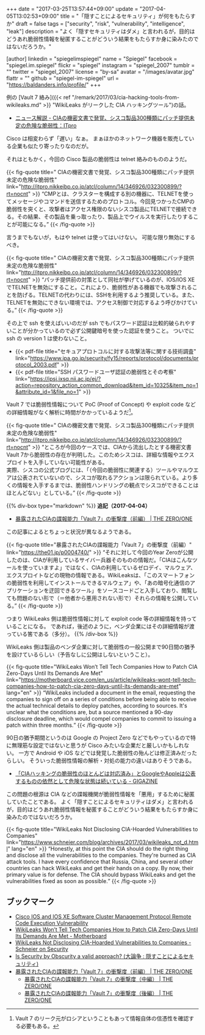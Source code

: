 +++
date = "2017-03-25T13:57:44+09:00"
update = "2017-04-05T13:02:53+09:00"
title = "「隠すことによるセキュリティ」が何をもたらすか"
draft = false
tags = ["security", "risk", "vulnerability", "intelligence", "leak"]
description = "よく「隠すセキュリティはダメ」と言われるが，目的はどうあれ脆弱性情報を秘匿することがどういう結果をもたらすか身に染みたのではないだろうか。"

[author]
  linkedin = "spiegelimspiegel"
  name = "Spiegel"
  facebook = "spiegel.im.spiegel"
  flickr = "spiegel"
  instagram = "spiegel_2007"
  tumblr = ""
  twitter = "spiegel_2007"
  license = "by-sa"
  avatar = "/images/avatar.jpg"
  flattr = ""
  github = "spiegel-im-spiegel"
  url = "https://baldanders.info/profile/"
+++

例の [Vault 7 絡み]({{< ref "/remark/2017/03/cia-hacking-tools-from-wikileaks.md" >}} "WikiLeaks がリークした CIA ハッキングツール")の話。

- [ニュース解説 - CIAの機密文書で発覚、シスコ製品300種類にパッチ提供未定の危険な脆弱性：ITpro](http://itpro.nikkeibp.co.jp/atcl/column/14/346926/032300899/?rt=nocnt)

Cisco は相変わらず「遅い」なぁ。
まぁほかのネットワーク機器を販売している企業も似たり寄ったりなのだが。

それはともかく，今回の Cisco 製品の脆弱性は telnet 絡みのもののようだ。

{{< fig-quote title=" CIAの機密文書で発覚、シスコ製品300種類にパッチ提供未定の危険な脆弱性" link="http://itpro.nikkeibp.co.jp/atcl/column/14/346926/032300899/?rt=nocnt" >}}
<q>CMPとは、クラスターを構成する別の機器に、TELNETを使ってメッセージやコマンドを送信するためのプロトコル。今回見つかったCMPの脆弱性を突くと、攻撃者はアクセス権限のないシスコ製品にTELNETで接続できる。その結果、その製品を乗っ取ったり、製品上でウイルスを実行したりすることが可能になる。</q>
{{< /fig-quote >}}

言うまでもないが，もはや telnet は使ってはいけない。
可能な限り無効にするべき。

{{< fig-quote title=" CIAの機密文書で発覚、シスコ製品300種類にパッチ提供未定の危険な脆弱性" link="http://itpro.nikkeibp.co.jp/atcl/column/14/346926/032300899/?rt=nocnt" >}}
<q>パッチ提供前の対策として同社が挙げているのが、IOS/IOS XEでTELNETを無効にすること。これにより、脆弱性がある機器でも攻撃されることを防げる。TELNETの代わりには、SSHを利用するよう推奨している。また、TELNETを無効にできない環境では、アクセス制御で対応するよう呼びかけている。</q>
{{< /fig-quote >}}

その上で ssh を使えばいいのだが ssh でもパスワード認証は比較的破られやすいことが分かっているので必ず公開鍵暗号を使った認証を使うこと。
ついでに ssh の version 1 は使わないこと。

- {{< pdf-file title="セキュアプロトコルに対する攻撃法等に関する技術調査" link="https://www.ipa.go.jp/security/fy15/reports/protocol/documents/protocol_2003.pdf" >}}
- {{< pdf-file title="SSH パスワードユーザ認証の脆弱性とその考察" link="https://ipsj.ixsq.nii.ac.jp/ej/?action=repository_action_common_download&item_id=10325&item_no=1&attribute_id=1&file_no=1" >}}

Vault 7 では脆弱性情報について PoC (Proof of Concept) や exploit code などの詳細情報がなく解析に時間がかかっているようだ[^r1]。

[^r1]: Vault 7 のリーク元がロシアということもあって情報自体の信憑性を確認する必要もある。

{{< fig-quote title=" CIAの機密文書で発覚、シスコ製品300種類にパッチ提供未定の危険な脆弱性" link="http://itpro.nikkeibp.co.jp/atcl/column/14/346926/032300899/?rt=nocnt" >}}
<q>ところが今回のケースでは、CIAから流出したとする機密文書Vault 7から脆弱性の存在が判明した。このためシスコは、詳細な情報やエクスプロイトを入手していない可能性がある。<br>
実際、シスコの公式ブログには、「（今回の脆弱性に関連する）ツールやマルウエアは公表されていないので、シスコが取れるアクションは限られている。より多くの情報を入手するまでは、脆弱性ハンドリングの観点でシスコができることはほとんどない」としている。</q>
{{< /fig-quote >}}

{{% div-box type="markdown" %}}
**追記（2017-04-04）**

- [暴露されたCIAの諜報能力「Vault 7」の衝撃度（前編） | THE ZERO/ONE](https://the01.jp/p0004740/)

この記事によるとちょっと状況が異なるようである。

{{< fig-quote title="暴露されたCIAの諜報能力「Vault 7」の衝撃度（前編）" link="https://the01.jp/p0004740/" >}}
<q>それに対して今回のYear Zeroが公開したのは、CIAが利用しているサイバー兵器そのものの情報だ。「CIAはこんなツールを使っていますよ」ではなく、CIAの利用しているゼロデイ、マルウェア、エクスプロイトなどの現物の情報である。WikiLeaksは、「このスマートフォンの脆弱性を利用してインストールできるマルウェア」や、「あの暗号化通信のアプリケーションを迂回できるツール」をソースコードごと入手しており、閲覧しても問題のない形で（＝他者から悪用されない形で）それらの情報を公開している。</q>
{{< /fig-quote >}}

つまり WikiLeaks 側は脆弱性情報に対して exploit code 等の詳細情報を持っていることになる。
であれば，後述のように，ベンダ企業にはその詳細情報が渡っている筈である（多分）。
{{% /div-box %}}

WikiLeaks 側は製品のベンダ企業に対して脆弱性の一般公開まで90日間の猶予を設けているらしい（予告なしに公開はしないということ）。

{{< fig-quote title="WikiLeaks Won’t Tell Tech Companies How to Patch CIA Zero-Days Until Its Demands Are Met" link="https://motherboard.vice.com/en_us/article/wikileaks-wont-tell-tech-companies-how-to-patch-cia-zero-days-until-its-demands-are-met" lang="en" >}}
<q>WikiLeaks included a document in the email, requesting the companies to sign off on a series of conditions before being able to receive the actual technical details to deploy patches, according to sources. It's unclear what the conditions are, but a source mentioned a 90-day disclosure deadline, which would compel companies to commit to issuing a patch within three months.</q>
{{< /fig-quote >}}

90日の猶予期間というのは Google の Project Zero などでもやっているので特に無理筋な設定ではないと思うが Cisco みたいな企業だと厳しいかもしれない。
一方で Android や iOS などでは発覚した脆弱性の殆んどは修正済みだったらしい。
そういった脆弱性情報の解析・対処の能力の違いはありそうである。

- [「CIAハッキングの脆弱性のほとんどは対応済み」とGoogleやAppleは公表するものの依然として危険な状態は続いている - GIGAZINE](http://gigazine.net/news/20170310-apple-google-treat-cia-hucking/)

この問題の根源は CIA などの諜報機関が脆弱性情報を「悪用」するために秘匿していたことである。
よく「隠すことによるセキュリティはダメ」と言われるが，目的はどうあれ脆弱性情報を秘匿することがどういう結果をもたらすか身に染みたのではないだろうか。

{{< fig-quote title="WikiLeaks Not Disclosing CIA-Hoarded Vulnerabilities to Companies" link="https://www.schneier.com/blog/archives/2017/03/wikileaks_not_d.html" lang="en" >}}
<q>Honestly, at this point the CIA should do the right thing and disclose all the vulnerabilities to the companies. They're burned as CIA attack tools. I have every confidence that Russia, China, and several other countries can hack WikiLeaks and get their hands on a copy. By now, their primary value is for defense. The CIA should bypass WikiLeaks and get the vulnerabilities fixed as soon as possible.</q>
{{< /fig-quote >}}

## ブックマーク

- [Cisco IOS and IOS XE Software Cluster Management Protocol Remote Code Execution Vulnerability](https://tools.cisco.com/security/center/content/CiscoSecurityAdvisory/cisco-sa-20170317-cmp)
- [WikiLeaks Won’t Tell Tech Companies How to Patch CIA Zero-Days Until Its Demands Are Met - Motherboard](https://motherboard.vice.com/en_us/article/wikileaks-wont-tell-tech-companies-how-to-patch-cia-zero-days-until-its-demands-are-met)
- [WikiLeaks Not Disclosing CIA-Hoarded Vulnerabilities to Companies - Schneier on Security](https://www.schneier.com/blog/archives/2017/03/wikileaks_not_d.html)
- [Is Security by Obscurity a valid approach? (大論争 : 隠すことによるセキュリティ)](https://technet.microsoft.com/ja-jp/library/2008.06.obscurity.aspx)
- [暴露されたCIAの諜報能力「Vault 7」の衝撃度（前編） | THE ZERO/ONE](https://the01.jp/p0004740/)
    - [暴露されたCIAの諜報能力「Vault 7」の衝撃度（中編） | THE ZERO/ONE](https://the01.jp/p0004753/)
    - [暴露されたCIAの諜報能力「Vault 7」の衝撃度（後編） | THE ZERO/ONE](https://the01.jp/p0004767/)
